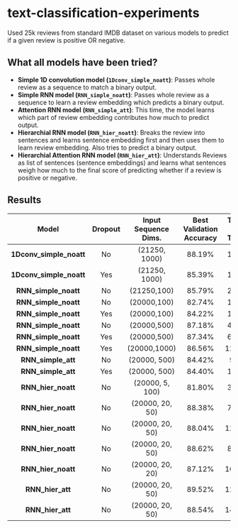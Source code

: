 # text-classification-experiments #
Used 25k reviews from standard IMDB dataset on various models to predict if a given review is positive OR negative.

## What all models have been tried? ##

* **Simple 1D convolution model (`1Dconv_simple_noatt`)**: Passes whole review as a sequence to match a binary output.
* **Simple RNN model (`RNN_simple_noatt`)**: Passes whole review as a sequence to learn a review embedding which predicts a binary output.
* **Attention RNN model (`RNN_simple_att`)**: This time, the model learns which part of review embedding contributes how much to predict output.
* **Hierarchial RNN model (`RNN_hier_noatt`)**: Breaks the review into sentences and learns sentence embedding first and then uses them to learn review embedding. 
  Also tries to predict a binary output.
* **Hierarchial Attention RNN model (`RNN_hier_att`)**: Understands Reviews as list of sentences (sentence embeddings) and learns what sentences weigh how much to
  the final score of predicting whether if a review is positive or negative.


## Results

|Model|Dropout|Input Sequence Dims.|Best Validation Accuracy|Time To Train|Optimizer|Attention|Hierarchy|Memory-Dims.|
|:---:|:-----:|:------------------:|:----------------------:|:-----------:|:-------:|:-------:|:-------:|:----------:|
|**1Dconv_simple_noatt**|No|(21250, 1000)|88.19%|181s|`rmsprop`|`None`|`None`|
|**1Dconv_simple_noatt**|Yes|(21250, 1000)|85.39%|183s|`rmsprop`|`None`|`None`|
|**RNN_simple_noatt**|No|(21250,100)|85.79%|287s|`rmsprop`|`None`|`None`|
|**RNN_simple_noatt**|No|(20000,100)|82.74%|183s|`ADAM`|`None`|`None`|
|**RNN_simple_noatt**|Yes|(20000,100)|84.22%|131s|`ADAM`|`None`|`None`|
|**RNN_simple_noatt**|No|(20000,500)|87.18%|415s|`ADAM`|`None`|`None`|
|**RNN_simple_noatt**|Yes|(20000,500)|87.34%|608s|`ADAM`|`None`|`None`|
|**RNN_simple_noatt**|Yes|(20000,1000)|86.56%|1234s|`ADAM`|`None`|`None`|
|**RNN_simple_att**|No|(20000, 500)|84.42%|99s|`ADAM`|`word_level`|`None`|
|**RNN_simple_att**|Yes|(20000, 500)|84.40%|101s|`ADAM`|`word_level`|`None`|
|**RNN_hier_noatt**|No|(20000, 5, 100)|81.80%|375s|`ADAM`|`None`|`5X100`|`LSTM-64`|
|**RNN_hier_noatt**|No|(20000, 20, 50)|88.38%|739s|`ADAM`|`None`|`20X50`|`LSTM-64`|
|**RNN_hier_noatt**|No|(20000, 20, 50)|88.04%|1233s|`ADAM`|`None`|`20X50`|`LSTM-100`|
|**RNN_hier_noatt**|No|(20000, 20, 50)|88.62%|854s|`ADAM`|`None`|`20X50`|`GRU-100`|
|**RNN_hier_noatt**|No|(20000, 20, 20)|87.12%|1604s|`ADAM`|`None`|`20X20`|`LSTM-300`|
|**RNN_hier_att**|No|(20000, 20, 50)|89.52%|1258s|`ADAM`|`sentence_level`|`20X50`|`GRU-100`|
|**RNN_hier_att**|No|(20000, 20, 50)|88.54%|1473s|`ADAM`|`sentence_level`|`20X50`|`LSTM-100`|






